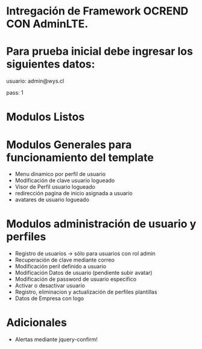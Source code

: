 # Intregación de Framework OCREND CON AdminLTE.

# Para prueba inicial debe ingresar los siguientes datos:

<p> usuario: admin@wys.cl </p>
<p> pass: 1 </p>

# Modulos Listos

# Modulos Generales para funcionamiento del template
* Menu dinamico por perfil de usuario
* Modificación de clave usuario logueado
* Visor de Perfil usuario logueado
* redirección pagina de inicio asignada a usuario
* avatares de usuario logueado

# Modulos administración de usuario y perfiles
* Registro de usuarios -> sólo para usuarios con rol admin
* Recuperación de clave mediante correo
* Modificación peril definido a usuario
* Modificación Datos de usuario (pendiente subir avatar)
* Modificación de password de usuario especifico
* Activar o desactivar usuario
* Registro, eliminacion y actualización de perfiles plantillas
* Datos de Empresa con logo

# Adicionales
* Alertas mediante jquery-confirm!
